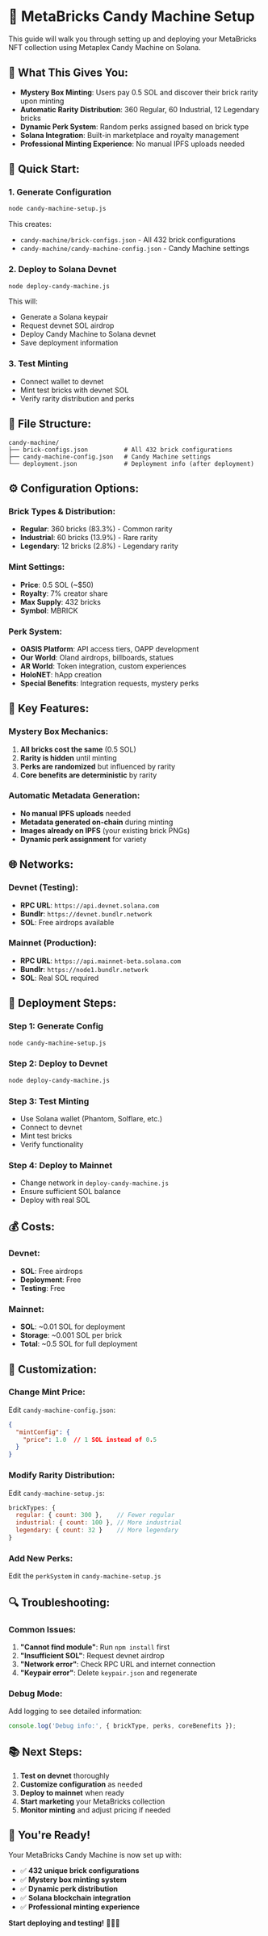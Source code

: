 # 🍬 MetaBricks Candy Machine Setup

This guide will walk you through setting up and deploying your MetaBricks NFT collection using Metaplex Candy Machine on Solana.

## 🎯 **What This Gives You:**

- **Mystery Box Minting**: Users pay 0.5 SOL and discover their brick rarity upon minting
- **Automatic Rarity Distribution**: 360 Regular, 60 Industrial, 12 Legendary bricks
- **Dynamic Perk System**: Random perks assigned based on brick type
- **Solana Integration**: Built-in marketplace and royalty management
- **Professional Minting Experience**: No manual IPFS uploads needed

## 🚀 **Quick Start:**

### **1. Generate Configuration**
```bash
node candy-machine-setup.js
```
This creates:
- `candy-machine/brick-configs.json` - All 432 brick configurations
- `candy-machine/candy-machine-config.json` - Candy Machine settings

### **2. Deploy to Solana Devnet**
```bash
node deploy-candy-machine.js
```
This will:
- Generate a Solana keypair
- Request devnet SOL airdrop
- Deploy Candy Machine to Solana devnet
- Save deployment information

### **3. Test Minting**
- Connect wallet to devnet
- Mint test bricks with devnet SOL
- Verify rarity distribution and perks

## 📁 **File Structure:**

```
candy-machine/
├── brick-configs.json          # All 432 brick configurations
├── candy-machine-config.json   # Candy Machine settings
└── deployment.json             # Deployment info (after deployment)
```

## ⚙️ **Configuration Options:**

### **Brick Types & Distribution:**
- **Regular**: 360 bricks (83.3%) - Common rarity
- **Industrial**: 60 bricks (13.9%) - Rare rarity  
- **Legendary**: 12 bricks (2.8%) - Legendary rarity

### **Mint Settings:**
- **Price**: 0.5 SOL (~$50)
- **Royalty**: 7% creator share
- **Max Supply**: 432 bricks
- **Symbol**: MBRICK

### **Perk System:**
- **OASIS Platform**: API access tiers, OAPP development
- **Our World**: Oland airdrops, billboards, statues
- **AR World**: Token integration, custom experiences
- **HoloNET**: hApp creation
- **Special Benefits**: Integration requests, mystery perks

## 🔑 **Key Features:**

### **Mystery Box Mechanics:**
1. **All bricks cost the same** (0.5 SOL)
2. **Rarity is hidden** until minting
3. **Perks are randomized** but influenced by rarity
4. **Core benefits are deterministic** by rarity

### **Automatic Metadata Generation:**
- **No manual IPFS uploads** needed
- **Metadata generated on-chain** during minting
- **Images already on IPFS** (your existing brick PNGs)
- **Dynamic perk assignment** for variety

## 🌐 **Networks:**

### **Devnet (Testing):**
- **RPC URL**: `https://api.devnet.solana.com`
- **Bundlr**: `https://devnet.bundlr.network`
- **SOL**: Free airdrops available

### **Mainnet (Production):**
- **RPC URL**: `https://api.mainnet-beta.solana.com`
- **Bundlr**: `https://node1.bundlr.network`
- **SOL**: Real SOL required

## 🚀 **Deployment Steps:**

### **Step 1: Generate Config**
```bash
node candy-machine-setup.js
```

### **Step 2: Deploy to Devnet**
```bash
node deploy-candy-machine.js
```

### **Step 3: Test Minting**
- Use Solana wallet (Phantom, Solflare, etc.)
- Connect to devnet
- Mint test bricks
- Verify functionality

### **Step 4: Deploy to Mainnet**
- Change network in `deploy-candy-machine.js`
- Ensure sufficient SOL balance
- Deploy with real SOL

## 💰 **Costs:**

### **Devnet:**
- **SOL**: Free airdrops
- **Deployment**: Free
- **Testing**: Free

### **Mainnet:**
- **SOL**: ~0.01 SOL for deployment
- **Storage**: ~0.001 SOL per brick
- **Total**: ~0.5 SOL for full deployment

## 🎨 **Customization:**

### **Change Mint Price:**
Edit `candy-machine-config.json`:
```json
{
  "mintConfig": {
    "price": 1.0  // 1 SOL instead of 0.5
  }
}
```

### **Modify Rarity Distribution:**
Edit `candy-machine-setup.js`:
```javascript
brickTypes: {
  regular: { count: 300 },    // Fewer regular
  industrial: { count: 100 }, // More industrial
  legendary: { count: 32 }    // More legendary
}
```

### **Add New Perks:**
Edit the `perkSystem` in `candy-machine-setup.js`

## 🔍 **Troubleshooting:**

### **Common Issues:**

1. **"Cannot find module"**: Run `npm install` first
2. **"Insufficient SOL"**: Request devnet airdrop
3. **"Network error"**: Check RPC URL and internet connection
4. **"Keypair error"**: Delete `keypair.json` and regenerate

### **Debug Mode:**
Add logging to see detailed information:
```javascript
console.log('Debug info:', { brickType, perks, coreBenefits });
```

## 📚 **Next Steps:**

1. **Test on devnet** thoroughly
2. **Customize configuration** as needed
3. **Deploy to mainnet** when ready
4. **Start marketing** your MetaBricks collection
5. **Monitor minting** and adjust pricing if needed

## 🎊 **You're Ready!**

Your MetaBricks Candy Machine is now set up with:
- ✅ **432 unique brick configurations**
- ✅ **Mystery box minting system**
- ✅ **Dynamic perk distribution**
- ✅ **Solana blockchain integration**
- ✅ **Professional minting experience**

**Start deploying and testing!** 🚀🧱✨

